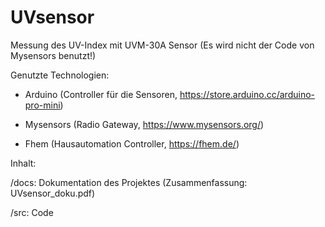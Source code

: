 # UVsensor
Messung des UV-Index mit UVM-30A Sensor
(Es wird nicht der Code von Mysensors benutzt!)


Genutzte Technologien:

- Arduino (Controller für die Sensoren, https://store.arduino.cc/arduino-pro-mini)

- Mysensors (Radio Gateway, https://www.mysensors.org/)

- Fhem (Hausautomation Controller, https://fhem.de/)


Inhalt:

/docs: Dokumentation des Projektes (Zusammenfassung: UVsensor_doku.pdf)

/src: Code
